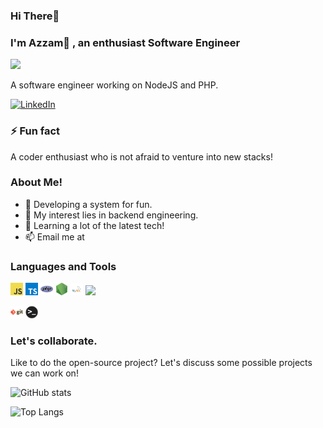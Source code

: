 ### Hi There👋

### I'm Azzam👋 , an enthusiast Software Engineer

<p align="left">
  <a href="https://skillicons.dev">
    <img src="https://skillicons.dev/icons?i=aws,nodejs,ts,js,php,mysql,mongo" />
  </a>
</p>

A software engineer working on NodeJS and PHP.

[![LinkedIn](https://img.shields.io/badge/LinkedIn-0072b1?style=for-the-badge&logo=LinkedIn&logoColor=white)](https://www.linkedin.com/in/mdazzam/) 

### ⚡ Fun fact

A coder enthusiast who is not afraid to venture into new stacks!

### About Me!

- 🌱 Developing a system for fun. 
- 🤔 My interest lies in backend engineering.
- 💬 Learning a lot of the latest tech!
- 📫 Email me at [](mailto:)

### Languages and Tools 

<code><img height="20" src="https://raw.githubusercontent.com/github/explore/80688e429a7d4ef2fca1e82350fe8e3517d3494d/topics/javascript/javascript.png"></code>
<code><img height="20" src="https://raw.githubusercontent.com/github/explore/80688e429a7d4ef2fca1e82350fe8e3517d3494d/topics/typescript/typescript.png"></code>
<code><img height="20" src="https://raw.githubusercontent.com/github/explore/80688e429a7d4ef2fca1e82350fe8e3517d3494d/topics/php/php.png"></code>
<code><img height="20" src="https://raw.githubusercontent.com/github/explore/80688e429a7d4ef2fca1e82350fe8e3517d3494d/topics/nodejs/nodejs.png"></code>
<code><img height="20" src="https://raw.githubusercontent.com/github/explore/80688e429a7d4ef2fca1e82350fe8e3517d3494d/topics/mysql/mysql.png"></code>
<code><img height="20" src="https://avatars.githubusercontent.com/u/45120?s=48&v=4"></code>

<code><img height="20" src="https://raw.githubusercontent.com/github/explore/80688e429a7d4ef2fca1e82350fe8e3517d3494d/topics/git/git.png"></code>
<code><img height="20" src="https://raw.githubusercontent.com/github/explore/80688e429a7d4ef2fca1e82350fe8e3517d3494d/topics/terminal/terminal.png"></code>


### Let's collaborate.

Like to do the open-source project? Let's discuss some possible projects we can work on!

![GitHub stats](https://github-readme-stats-x6s6.vercel.app/api?username=azzamaziz&show_icons=true&theme=transparent)

![Top Langs](https://github-readme-stats-x6s6.vercel.app/api/top-langs/?username=sendtoazzam&layout=compact&theme=transparent&hide=html,css,java,c%2B%2B,blade,cmake,swift,lua,arduino,c,kotlin,objective-c,vue,shell,dockerfile)
